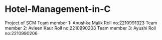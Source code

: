 # Hotel-Management-in-C
Project of SCM
Team member 1: Anushka Malik   Roll no:2210991323
Team member 2: Avleen Kaur     Roll no:2210990203
Team member 3: Ayushi          Roll no:2210990206
